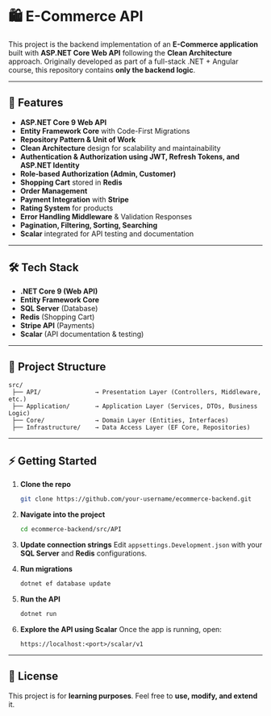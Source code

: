 # 🛍️ E-Commerce API

This project is the backend implementation of an **E-Commerce application** built with **ASP.NET Core Web API** following the **Clean Architecture** approach.
Originally developed as part of a full-stack .NET + Angular course, this repository contains **only the backend logic**.

---

## 🚀 Features

* **ASP.NET Core 9 Web API**
* **Entity Framework Core** with Code-First Migrations
* **Repository Pattern & Unit of Work**
* **Clean Architecture** design for scalability and maintainability
* **Authentication & Authorization using JWT, Refresh Tokens, and ASP.NET Identity**
* **Role-based Authorization (Admin, Customer)**
* **Shopping Cart** stored in **Redis**
* **Order Management**
* **Payment Integration** with **Stripe**
* **Rating System** for products
* **Error Handling Middleware** & Validation Responses
* **Pagination, Filtering, Sorting, Searching**
* **Scalar** integrated for API testing and documentation

---

## 🛠️ Tech Stack

* **.NET Core 9 (Web API)**
* **Entity Framework Core**
* **SQL Server** (Database)
* **Redis** (Shopping Cart)
* **Stripe API** (Payments)
* **Scalar** (API documentation & testing)

---

## 📂 Project Structure

```
src/
 ├── API/               → Presentation Layer (Controllers, Middleware, etc.)
 ├── Application/       → Application Layer (Services, DTOs, Business Logic)
 ├── Core/              → Domain Layer (Entities, Interfaces)
 ├── Infrastructure/    → Data Access Layer (EF Core, Repositories)
```

---

## ⚡ Getting Started

1. **Clone the repo**

   ```bash
   git clone https://github.com/your-username/ecommerce-backend.git
   ```

2. **Navigate into the project**

   ```bash
   cd ecommerce-backend/src/API
   ```

3. **Update connection strings**
   Edit `appsettings.Development.json` with your **SQL Server** and **Redis** configurations.

4. **Run migrations**

   ```bash
   dotnet ef database update
   ```

5. **Run the API**

   ```bash
   dotnet run
   ```

6. **Explore the API using Scalar**
   Once the app is running, open:

   ```
   https://localhost:<port>/scalar/v1
   ```

---

## 📜 License

This project is for **learning purposes**.
Feel free to **use, modify, and extend** it.
